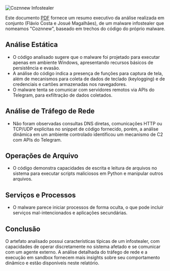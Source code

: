 ![Coznnew Infostealer](https://github.com/oflavioc/segdesc/raw/main/An%C3%A1lise%20de%20Malware%20Coznnew/coznew-thumb.png)


Este documento [PDF](https://github.com/oflavioc/segdesc/raw/main/An%C3%A1lise%20de%20Malware%20Coznnew/Analise_Malware_Coznnew-Infostealer.pdf) fornece um resumo executivo da análise realizada em conjunto (Flávio Costa e Josué Magalhães), de um malware infostealer que nomeamos "Coznnew", baseado em trechos do código do próprio malware.

## Análise Estática

- O código analisado sugere que o malware foi projetado para executar apenas em ambiente Windows, apresentando recursos básicos de persistência e evasão.
- A análise do código indica a presença de funções para captura de tela, além de mecanismos para coleta de dados de teclado (keylogging) e de credenciais e cartões armazenadas nos navegadores.
- O malware tenta se comunicar com servidores remotos via APIs do Telegram, para exfiltração de dados coletados.

## Análise de Tráfego de Rede

- Não foram observadas consultas DNS diretas, comunicações HTTP ou TCP/UDP explícitas no snippet de código fornecido, porém, a análise dinâmica em um ambiente controlado identificou um mecanismo de C2 com APIs do Telegram.

## Operações de Arquivo

- O código demonstra capacidades de escrita e leitura de arquivos no sistema para executar scripts maliciosos em Python e manipular outros arquivos.

## Serviços e Processos

- O malware parece iniciar processos de forma oculta, o que pode incluir serviços mal-intencionados e aplicações secundárias.

## Conclusão

O artefato analisado possui características típicas de um infostealer, com capacidades de operar discretamente no sistema afetado e se comunicar com um agente externo. A análise detalhada do tráfego de rede e a execução em sandbox fornecem mais insights sobre seu comportamento dinâmico e estão disponíveis neste relatório.

